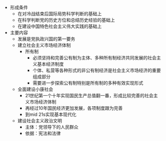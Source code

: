 - 形成条件
	- 在对冷战结束后国际局势科学判断的基础上
	- 在科学判断党的历史方位和总结历史经验的基础上
	- 在建设中国特色社会主义伟大实践的基础上
- 主要内容
	- 发展是党执政兴国的第一要务
	- 建立社会主义市场经济体制
		- 所有制
			- 必须坚持和完善公有制为主体、多种所有制经济共同发展的社会主义基本经济制度
			- 个体、私营等各种形式的非公有制经济是社会主义市场经济的重要组成部分
			- 需要进一步探索公有制特别是所有制的多种有效实现形式
	- 全面建设小康社会
		- 21世纪第一个十年实现国民生产总值翻一番，形成比较完善的社会主义市场经济体制
		- 再经过10年国民经济更加发展，各项制度跟为完善
		- 到mid 21s实现基本现代化
	- 建设社会主义政治文明
		- 主体：党领导下的人民群众
		- 依据：宪法和法律